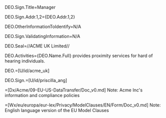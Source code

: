 DEO.Sign.Title=Manager

DEO.Sign.Addr.1,2={DEO.Addr.1,2}

DEO.OtherInformationToIdentify=N/A

DEO.Sign.ValidatingInformation=N/A

DEO.Seal=//ACME UK Limited//

DEO.Activities={DEO.Name.Full} provides proximity services for hard of hearing individuals.

DEO.=[U/id/acme_uk]

DEO.Sign.=[U/id/priscilla_ang]

=[Dx/Acme/09-EU-US-DataTransfer/Doc_v0.md]  Note: Acme Inc's information and compliance policies

=[Wx/eu/europa/eur-lex/Privacy/ModelClauses/EN/Form/Doc_v0.md]  Note: English language version of the EU Model Clauses
